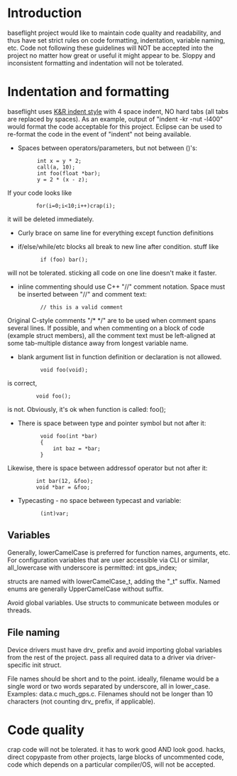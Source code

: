 # Introduction

baseflight project would like to maintain code quality and readability, and thus have set strict rules on code formatting, indentation, variable naming, etc. Code not following these guidelines will NOT be accepted into the project no matter how great or useful it might appear to be. Sloppy and inconsistent formatting and indentation will not be tolerated.

# Indentation and formatting

baseflight uses [K&R indent style](http://en.wikipedia.org/wiki/Indent_style#K.26R_style) with 4 space indent, NO hard tabs (all tabs are replaced by spaces). As an example, output of "indent -kr -nut -l400" would format the code acceptable for this project. Eclipse can be used to re-format the code in the event of "indent" not being available.

 * Spaces between operators/parameters, but not between ()'s: 

             int x = y * 2;
             call(a, 10);
             int foo(float *bar);
             y = 2 * (x - z);
If your code looks like

             for(i=0;i<10;i++)crap(i);
it will be deleted immediately.

* Curly brace on same line for everything except function definitions
* if/else/while/etc blocks all break to new line after condition. stuff like 

             if (foo) bar(); 
will not be tolerated. sticking all code on one line doesn't make it faster.
* inline commenting should use C++ "//" comment notation. Space must be inserted between "//" and comment text:

             // this is a valid comment
Original C-style comments "/* */" are to be used when comment spans several lines. If possible, and when commenting on a block of code (example struct members), all the comment text must be left-aligned at some tab-multiple distance away from longest variable name.
* blank argument list in function definition or declaration is not allowed.

             void foo(void);
is correct,

             void foo();
is not. Obviously, it's ok when function is called: foo();
* There is space between type and pointer symbol but not after it: 

             void foo(int *bar)
             {
                 int baz = *bar;
             }
Likewise, there is space between addressof operator but not after it:

             int bar(12, &foo);
             void *bar = &foo;
* Typecasting - no space between typecast and variable:

             (int)var;

## Variables

Generally, lowerCamelCase is preferred for function names, arguments, etc. For configuration variables that are user accessible via CLI or similar, all_lowercase with underscore is permitted: int gps_index;

structs are named with lowerCamelCase_t, adding the "_t" suffix. Named enums are generally UpperCamelCase without suffix.

Avoid global variables. Use structs to communicate between modules or threads.

## File naming

Device drivers must have drv_ prefix and avoid importing global variables from the rest of the project. pass all required data to a driver via driver-specific init struct.

File names should be short and to the point. ideally, filename would be a single word or two words separated by underscore, all in lower_case. Examples: data.c much_gps.c. Filenames should not be longer than 10 characters (not counting drv_ prefix, if applicable).

# Code quality

crap code will not be tolerated. it has to work good AND look good. hacks, direct copypaste from other projects, large blocks of uncommented code, code which depends on a particular compiler/OS, will not be accepted.

